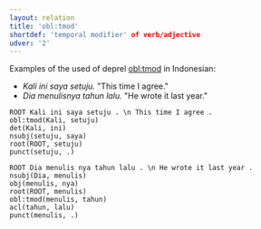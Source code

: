 ```yaml
---
layout: relation
title: 'obl:tmod'
shortdef: 'temporal modifier' of verb/adjective
udver: '2'
---
```


Examples of the used of deprel [obl:tmod]() in Indonesian:

 * _Kali ini saya setuju._ "This time I agree."
 * _Dia menulisnya tahun lalu._ "He wrote it last year."

~~~ sdparse
ROOT Kali ini saya setuju . \n This time I agree .
obl:tmod(Kali, setuju)
det(Kali, ini)
nsubj(setuju, saya)
root(ROOT, setuju)
punct(setuju, .)
~~~

~~~ sdparse
ROOT Dia menulis nya tahun lalu . \n He wrote it last year .
nsubj(Dia, menulis)
obj(menulis, nya)
root(ROOT, menulis)
obl:tmod(menulis, tahun)
acl(tahun, lalu)
punct(menulis, .)
~~~


